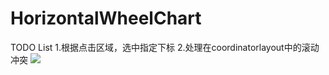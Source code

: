 # HorizontalWheelChart
TODO List
1.根据点击区域，选中指定下标
2.处理在coordinatorlayout中的滚动冲突
![](https://github.com/SilenceBurst/HorizontalWheelChart/blob/master/gif/example.gif)
